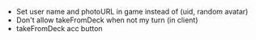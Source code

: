 - Set user name and photoURL in game instead of (uid, random avatar)
- Don't allow takeFromDeck when not my turn (in client)
- takeFromDeck acc button